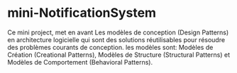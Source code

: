 # mini-NotificationSystem
Ce mini project, met en avant Les modèles de conception (Design Patterns) en architecture logicielle qui sont des solutions réutilisables pour résoudre des problèmes courants de conception. les modèles sont: Modèles de Création (Creational Patterns), Modèles de Structure (Structural Patterns) et Modèles de Comportement (Behavioral Patterns).
